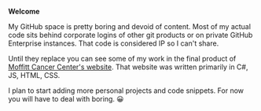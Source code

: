 **Welcome**

My GitHub space is pretty boring and devoid of content.  Most of my actual code sits behind corporate logins of other git products or on private GitHub Enterprise instances.  That code is considered IP so I can't share.

Until they replace you can see some of my work in the final product of [Moffitt Cancer Center's website](https://moffitt.org).  That website was written primarily in C#, JS, HTML, CSS. 

I plan to start adding more personal projects and code snippets.  For now you will have to deal with boring. &#128512;

